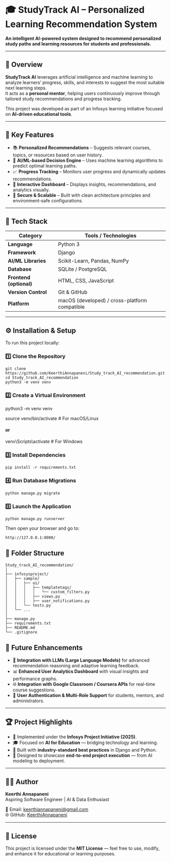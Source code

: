 # 🎓 StudyTrack AI – Personalized Learning Recommendation System

**An intelligent AI-powered system designed to recommend personalized study paths and learning resources for students and professionals.**

---

## 🌟 Overview

**StudyTrack AI** leverages artificial intelligence and machine learning to analyze learners’ progress, skills, and interests to suggest the most suitable next learning steps.  
It acts as a **personal mentor**, helping users continuously improve through tailored study recommendations and progress tracking.

This project was developed as part of an Infosys learning initiative focused on **AI-driven educational tools**.

---

## 🚀 Key Features

- 📚 **Personalized Recommendations** – Suggests relevant courses, topics, or resources based on user history.  
- 🤖 **AI/ML-based Decision Engine** – Uses machine learning algorithms to predict optimal learning paths.  
- 📈 **Progress Tracking** – Monitors user progress and dynamically updates recommendations.  
- 💬 **Interactive Dashboard** – Displays insights, recommendations, and analytics visually.  
- 🔐 **Secure & Scalable** – Built with clean architecture principles and environment-safe configurations.

---

## 🧠 Tech Stack

| Category | Tools / Technologies |
|-----------|----------------------|
| **Language** | Python 3 |
| **Framework** | Django |
| **AI/ML Libraries** | Scikit-Learn, Pandas, NumPy |
| **Database** | SQLite / PostgreSQL |
| **Frontend (optional)** | HTML, CSS, JavaScript |
| **Version Control** | Git & GitHub |
| **Platform** | macOS (developed) / cross-platform compatible |

---

## ⚙️ Installation & Setup

To run this project locally:

### 1️⃣ Clone the Repository
```
git clone https://github.com/KeerthiAnnapaneni/Study_track_AI_recommendation.git
cd Study_track_AI_recommendation
python3 -m venv venv
```
### 2️⃣ Create a Virtual Environment
python3 -m venv venv

source venv/bin/activate   # For macOS/Linux
#### or
venv\Scripts\activate      # For Windows

### 3️⃣ Install Dependencies

```
pip install -r requirements.txt

```
### 4️⃣ Run Database Migrations

```
python manage.py migrate
```

### 5️⃣ Launch the Application

```
python manage.py runserver
```
Then open your browser and go to:
```
http://127.0.0.1:8000/

```

## 📂 Folder Structure
```
Study_track_AI_recommendation/
│
├── infosysproject/
│   ├── sample/
│   │   ├── ui/
│   │   │   ├── templatetags/
│   │   │   │   └── custom_filters.py
│   │   │   ├── views.py
│   │   │   ├── user_notifications.py
│   │   └── tests.py
│   └── ...
│
├── manage.py
├── requirements.txt
├── README.md
└── .gitignore
```
## 🧩 Future Enhancements

- 🔮 **Integration with LLMs (Large Language Models)** for advanced recommendation reasoning and adaptive learning feedback.  
- 📊 **Enhanced User Analytics Dashboard** with visual insights and performance graphs.  
- 🌐 **Integration with Google Classroom / Coursera APIs** for real-time course suggestions.  
- 👥 **User Authentication & Multi-Role Support** for students, mentors, and administrators.

---

## 🏆 Project Highlights

- 🧭 Implemented under the **Infosys Project Initiative (2025)**.  
- 🎓 Focused on **AI for Education** — bridging technology and learning.  
- 🧱 Built with **industry-standard best practices** in Django and Python.  
- 🚀 Designed to showcase **end-to-end project execution** — from AI modeling to deployment.

---

## 👩‍💻 Author

**Keerthi Annapaneni**  
Aspiring Software Engineer | AI & Data Enthusiast  

📧 Email: [keerthiannapaneni@gmail.com](mailto:annapanenikeerthi4@gmail.com)  
🌐 GitHub: [KeerthiAnnapaneni](https://github.com/KeerthiAnnapaneni)

---

## 📝 License

This project is licensed under the **MIT License** — feel free to use, modify, and enhance it for educational or learning purposes.

